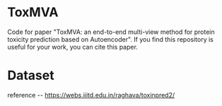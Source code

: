 # ToxMVA
Code for paper "ToxMVA: an end-to-end multi-view method for protein toxicity prediction based on Autoencoder".
If you find this repository is useful for your work, you can cite this paper.

# Dataset
reference -- https://webs.iiitd.edu.in/raghava/toxinpred2/
